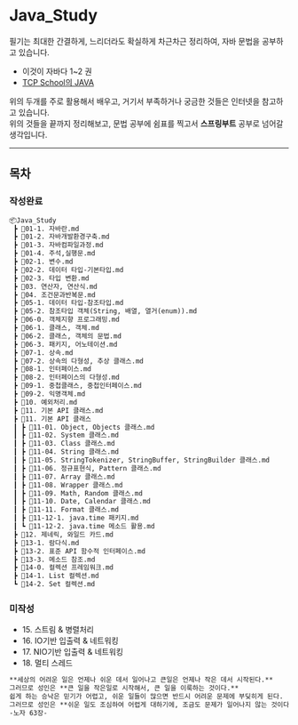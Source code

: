 # Java_Study

필기는 최대한 간결하게, 느리더라도 확실하게 차근차근 정리하여, 자바 문법을 공부하고 있습니다.

- 이것이 자바다 1~2 권
- [TCP School의 JAVA](http://tcpschool.com/java/intro)

위의 두개를 주로 활용해서 배우고, 거기서 부족하거나 궁금한 것들은 인터넷을 참고하고 있습니다.    
위의 것들을 끝까지 정리해보고, 문법 공부에 쉼표를 찍고서 **스프링부트** 공부로 넘어갈 생각입니다.

---

## 목차

### 작성완료
```markdown
📦Java_Study
 ┣ 📜01-1. 자바란.md
 ┣ 📜01-2. 자바개발환경구축.md
 ┣ 📜01-3. 자바컴파일과정.md
 ┣ 📜01-4. 주석,실행문.md
 ┣ 📜02-1. 변수.md
 ┣ 📜02-2. 데이터 타입-기본타입.md
 ┣ 📜02-3. 타입 변환.md
 ┣ 📜03. 연산자, 연산식.md
 ┣ 📜04. 조건문과반복문.md
 ┣ 📜05-1. 데이터 타입-참조타입.md
 ┣ 📜05-2. 참조타입 객체(String, 배열, 열거(enum)).md
 ┣ 📜06-0. 객체지향 프로그래밍.md
 ┣ 📜06-1. 클래스, 객체.md
 ┣ 📜06-2. 클래스, 객체의 문법.md
 ┣ 📜06-3. 패키지, 어노테이션.md
 ┣ 📜07-1. 상속.md
 ┣ 📜07-2. 상속의 다형성, 추상 클래스.md
 ┣ 📜08-1. 인터페이스.md
 ┣ 📜08-2. 인터페이스의 다형성.md
 ┣ 📜09-1. 중첩클래스, 중첩인터페이스.md
 ┣ 📜09-2. 익명객체.md
 ┣ 📜10. 예외처리.md
 ┣ 📜11. 기본 API 클래스.md
 ┣ 📂11. 기본 API 클래스
 ┃ ┣ 📜11-01. Object, Objects 클래스.md
 ┃ ┣ 📜11-02. System 클래스.md
 ┃ ┣ 📜11-03. Class 클래스.md
 ┃ ┣ 📜11-04. String 클래스.md
 ┃ ┣ 📜11-05. StringTokenizer, StringBuffer, StringBuilder 클래스.md
 ┃ ┣ 📜11-06. 정규표현식, Pattern 클래스.md
 ┃ ┣ 📜11-07. Array 클래스.md
 ┃ ┣ 📜11-08. Wrapper 클래스.md
 ┃ ┣ 📜11-09. Math, Random 클래스.md
 ┃ ┣ 📜11-10. Date, Calendar 클래스.md
 ┃ ┣ 📜11-11. Format 클래스.md
 ┃ ┣ 📜11-12-1. java.time 패키지.md
 ┃ ┗ 📜11-12-2. java.time 메소드 활용.md
 ┣ 📜12. 제네릭, 와일드 카드.md
 ┣ 📜13-1. 람다식.md
 ┣ 📜13-2. 표준 API 함수적 인터페이스.md
 ┣ 📜13-3. 메소드 참조.md
 ┣ 📜14-0. 컬렉션 프레임워크.md
 ┣ 📜14-1. List 컬렉션.md
 ┗ 📜14-2. Set 컬렉션.md
```

### 미작성 
- 15\. 스트림 & 병렬처리
- 16\. IO기반 입출력 & 네트워킹
- 17\. NIO기반 입출력 & 네트워킹
- 18\. 멀티 스레드

```markdown
**세상의 어려운 일은 언제나 쉬운 데서 일어나고 큰일은 언제나 작은 데서 시작된다.**  
그러므로 성인은 **큰 일을 작은일로 시작해서, 큰 일을 이룩하는 것이다.**  
쉽게 하는 승낙은 믿기가 어렵고, 쉬운 일들이 많으면 반드시 어려운 문제에 부딪히게 된다.  
그러므로 성인은 **쉬운 일도 조심하여 어렵게 대하기에, 조금도 문제가 일어나지 않는 것이다.**  
-노자 63장-
```